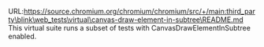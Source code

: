URL:https://source.chromium.org/chromium/chromium/src/+/main:third_party\blink\web_tests\virtual\canvas-draw-element-in-subtree\README.md
This virtual suite runs a subset of tests with
CanvasDrawElementInSubtree enabled.